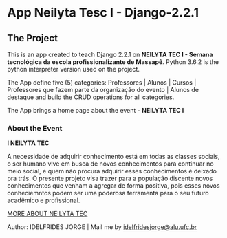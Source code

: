 # App Neilyta Tesc I - Django-2.2.1



## The Project


This is an app created to teach Django 2.2.1 on **NEILYTA TEC I - Semana tecnológica da escola profissionalizante de Massapê**.
Python 3.6.2 is the python interpreter version used on the project. 

The App define five (5) categories: Professores | Alunos | Cursos | Professores que fazem parte da organização do evento | Alunos de destaque and build the CRUD operations for all categories.


The App brings a home page about the event - **NEILYTA TEC I**

### About the Event


**I NEILYTA TEC**

A necessidade de adquirir conhecimento está em todas as classes sociais, o ser humano vive em
busca de novos conhecimentos para continuar no meio social, e quem não procura adquirir esses
conhecimentos é deixado pra trás.
O presente projeto visa trazer para a população discente novos conhecimentos que venham a
agregar de forma positiva, pois esses novos conheciemntos podem ser uma poderosa ferramenta
para o seu futuro acadêmico e profissional.

[MORE ABOUT NEILYTA TEC](https://github.com/idelfrides/App-Neilyta-Tesc-I---Django-2.2.1/wiki)

Author: IDELFRIDES JORGE |
Mail me by idelfridesjorge@alu.ufc.br
